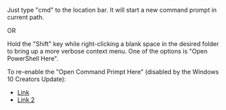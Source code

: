 
Just type "cmd" to the location bar. It will start a new command prompt in current path.

OR

Hold the "Shift" key while right-clicking a blank space in the desired folder to bring up a more verbose context menu. One of the options is "Open PowerShell Here". 


To re-enable the "Open Command Primpt Here" (disabled by the Windows 10 Creators Update):

- [Link]( https://superuser.com/questions/1201988/how-do-i-change-open-with-powershell-to-open-with-command-prompt-when-shift )
- [Link 2]( https://blogs.msdn.microsoft.com/andrew_richards/2017/03/01/enhancing-the-open-command-prompt-here-shift-right-click-context-menu-experience/ )


